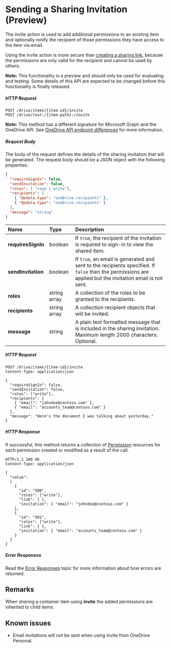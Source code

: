 # Sending a Sharing Invitation (Preview)

The invite action is used to add additional permissions to an existing item
and optionally notify the recipient of those permissions they have access to
the item via email.

Using the invite action is more secure than [creating a sharing link](sharing_createLink.md),
because the permissions are only valid for the recipient and cannot be used by others.

**Note:** This functionality is a preview and should only be used for evaluating
and testing. Some details of this API are expected to be changed before this
functionality is finally released.

##### HTTP Request

<!-- { "blockType": "ignored" } -->
```
POST /drive/items/{item-id}/invite
POST /drive/root:/{item-path}:/invite
```

**Note:** This method has a different signature for Microsoft Graph and the OneDrive API. See [OneDrive API endpoint differences](/direct-endpoint-differences.md) for more information.

##### Request Body
The body of the request defines the details of the sharing invitation that will
be generated. The request body should be a JSON object with the following
properties:

<!-- { "blockType": "resource", "@odata.type": "oneDrive.inviteParameters", "scopes": "files.readwrite" } -->
```json
{
  "requireSignIn": false,
  "sendInvitation": false,
  "roles": [ "read | write"],
  "recipients": [
    { "@odata.type": "oneDrive.recipients" },
    { "@odata.type": "oneDrive.recipients" }
  ],
  "message": "string"
}
```

| Name               | Type         | Description                                                                                                |
|:-------------------|:-------------|:-----------------------------------------------------------------------------------------------------------|
| **requiresSignIn** | boolean      | If `true`, the recipient of the invitation is required to sign-in to view the shared item.            |
| **sendInvitation** | boolean      | If `true`, an email is generated and sent to the recipients specified. If `false` then the permissions are applied but the invitation email is not sent.            |
| **roles**          | string array | A collection of the roles to be granted to the recipients.                         |
| **recipients**     | string array | A collection recipient objects that will be invited. |
| **message**        | string       | A plain text formatted message that is included in the sharing invitation. Maximum length 2000 characters. Optional. |

##### HTTP Request

<!-- { "blockType": "request", "name": "send-sharing-invite", "@odata.type": "oneDrive.inviteParameters", 
"scopes": "files.readwrite", "target": "action" } -->
```http
POST /drive/items/{item-id}/invite
Content-Type: application/json

{
  "requireSignIn": false,
  "sendInvitation": false,
  "roles": ["write"],
  "recipients": [
    { "email": "johndoe@contoso.com" },
    { "email": "accounts_team@contoso.com" }
  ],
  "message": "Here's the document I was talking about yesterday."
}
```

##### HTTP Response

If successful, this method returns a collection of [Permission](../resources/permission.md)
resources for each permission created or modified as a result of the call.

<!-- { "blockType": "response", "@odata.type": "oneDrive.permission", "isCollection": true, "truncated": true } -->
```http
HTTP/1.1 200 OK
Content-Type: application/json

{
  "value":
  [
    {
      "id": "500",
      "roles": ["write"],
      "link": { },
      "invitation": { "email": "johndoe@contoso.com" }
    },
    {
      "id": "501",
      "roles": ["write"],
      "link": { },
      "invitation": { "email": "accounts_team@contoso.com" }
    }
  ]
}
```

##### Error Responses

Read the [Error Responses][error-response] topic for more information about
how errors are returned.

## Remarks

When sharing a container item using **invite** the added permissions are
inherited to child items.

## Known issues

* Email invitations will not be sent when using invite from OneDrive Personal.

[error-response]: ../misc/errors.md

<!-- {
  "type": "#page.annotation",
  "description": "Add permissions to an item and optionally send a sharing notification.",
  "keywords": "retrieve,item,metadata",
  "section": "documentation",
  "tocPath": "Sharing/Add permissions"
} -->
